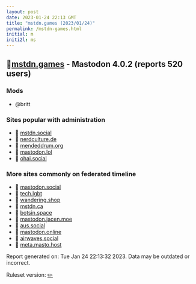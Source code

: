 ```yaml
---
layout: post
date: 2023-01-24 22:13 GMT
title: "mstdn.games (2023/01/24)"
permalink: /mstdn-games.html
initial: m
initi2l: ms
---
```


## 🐘[mstdn.games](https://mstdn.games) - Mastodon 4.0.2 (reports 520 users)

### Mods
 * @britt

### Sites popular with administration

* 🐘 [mstdn.social](/mstdn-social.html)
* 🐘 [nerdculture.de](/nerdculture-de.html)
* 🐘 [mendeddrum.org](/mendeddrum-org.html)
* 🐘 [mastodon.lol](/mastodon-lol.html)
* 🐘 [ohai.social](/ohai-social.html)

### More sites commonly on federated timeline

* 🐘 [mastodon.social](/mastodon-social.html)
* 🐘 [tech.lgbt](/tech-lgbt.html)
* 🐘 [wandering.shop](/wandering-shop.html)
* 🐘 [mstdn.ca](/mstdn-ca.html)
* 🐘 [botsin.space](/botsin-space.html)
* 🐘 [mastodon.jacen.moe](/mastodon-jacen-moe.html)
* 🐘 [aus.social](/aus-social.html)
* 🐘 [mastodon.online](/mastodon-online.html)
* 🐘 [airwaves.social](/airwaves-social.html)
* 🐘 [meta.masto.host](/meta-masto-host.html)

Report generated on: Tue Jan 24 22:13:32 2023. Data may be outdated or incorrect.

Ruleset version: [✏️](/version-pencil)
